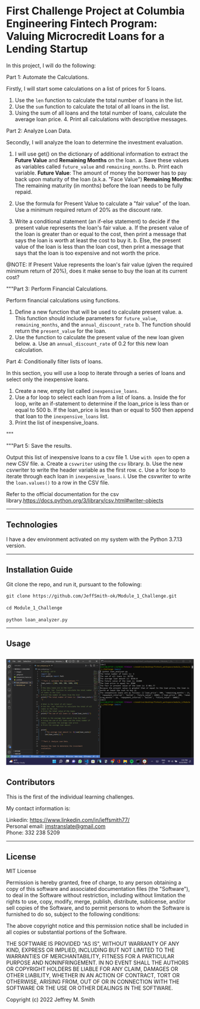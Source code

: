 # First Challenge Project at Columbia Engineering Fintech Program: Valuing Microcredit Loans for a Lending Startup

In this project, I will do the following:

Part 1: Automate the Calculations.

Firstly, I will start some calculations on a list of prices for 5 loans.

1. Use the `len` function to calculate the total number of loans in the list.
2. Use the `sum` function to calculate the total of all loans in the list.
3. Using the sum of all loans and the total number of loans, calculate the average loan price. 4. Print all calculations with descriptive messages.

Part 2: Analyze Loan Data.

Secondly, I will analyze the loan to determine the investment evaluation.

1. I will use get() on the dictionary of additional information to extract the **Future Value** and **Remaining Months** on the loan.
   a. Save these values as variables called `future_value` and `remaining_months`.
   b. Print each variable.
   **Future Value**: The amount of money the borrower has to pay back upon maturity of the loan (a.k.a. "Face Value")
   **Remaining Months**: The remaining maturity (in months) before the loan needs to be fully repaid.

2. Use the formula for Present Value to calculate a "fair value" of the loan. Use a minimum required return of 20% as the discount rate.
3. Write a conditional statement (an if-else statement) to decide if the present value represents the loan's fair value.
   a. If the present value of the loan is greater than or equal to the cost, then print a message that says the loan is worth at least the cost to buy it.
   b. Else, the present value of the loan is less than the loan cost, then print a message that says that the loan is too expensive and not worth the price.

@NOTE:
If Present Value represents the loan's fair value (given the required minimum return of 20%), does it make sense to buy the loan at its current cost?

"""Part 3: Perform Financial Calculations.

Perform financial calculations using functions.

1. Define a new function that will be used to calculate present value.
   a. This function should include parameters for `future_value`, `remaining_months`, and the `annual_discount_rate`
   b. The function should return the `present_value` for the loan.
2. Use the function to calculate the present value of the new loan given below.
   a. Use an `annual_discount_rate` of 0.2 for this new loan calculation.

Part 4: Conditionally filter lists of loans.

In this section, you will use a loop to iterate through a series of loans and select only the inexpensive loans.

1. Create a new, empty list called `inexpensive_loans`.
2. Use a for loop to select each loan from a list of loans.
   a. Inside the for loop, write an if-statement to determine if the loan_price is less than or equal to 500
   b. If the loan_price is less than or equal to 500 then append that loan to the `inexpensive_loans` list.
3. Print the list of inexpensive_loans.

"""

"""Part 5: Save the results.

Output this list of inexpensive loans to a csv file 1. Use `with open` to open a new CSV file.
a. Create a `csvwriter` using the `csv` library.
b. Use the new csvwriter to write the header variable as the first row.
c. Use a for loop to iterate through each loan in `inexpensive_loans`.
i. Use the csvwriter to write the `loan.values()` to a row in the CSV file.

Refer to the official documentation for the csv library.https://docs.python.org/3/library/csv.html#writer-objects

---

## Technologies

I have a dev environment activated on my system with the Python 3.7.13 version.

---

## Installation Guide

Git clone the repo, and run it, pursuant to the following:

```
git clone https://github.com/JeffSmith-ok/Module_1_Challenge.git

cd Module_1_Challenge

python loan_analyzer.py

```

---

## Usage

## ![Screenshot of the loan_analyzer.py and the gitbash terminal](images/Screenshot_Master.jpg)

## Contributors

This is the first of the individual learning challenges.

My contact information is:

Linkedin: https://www.linkedin.com/in/jeffsmith77/ </br>
Personal email: jmstranslate@gmail.com </br>
Phone: 332 238 5209

---

## License

MIT License

Permission is hereby granted, free of charge, to any person obtaining a copy
of this software and associated documentation files (the "Software"), to deal
in the Software without restriction, including without limitation the rights
to use, copy, modify, merge, publish, distribute, sublicense, and/or sell
copies of the Software, and to permit persons to whom the Software is
furnished to do so, subject to the following conditions:

The above copyright notice and this permission notice shall be included in all
copies or substantial portions of the Software.

THE SOFTWARE IS PROVIDED "AS IS", WITHOUT WARRANTY OF ANY KIND, EXPRESS OR
IMPLIED, INCLUDING BUT NOT LIMITED TO THE WARRANTIES OF MERCHANTABILITY,
FITNESS FOR A PARTICULAR PURPOSE AND NONINFRINGEMENT. IN NO EVENT SHALL THE
AUTHORS OR COPYRIGHT HOLDERS BE LIABLE FOR ANY CLAIM, DAMAGES OR OTHER
LIABILITY, WHETHER IN AN ACTION OF CONTRACT, TORT OR OTHERWISE, ARISING FROM,
OUT OF OR IN CONNECTION WITH THE SOFTWARE OR THE USE OR OTHER DEALINGS IN THE
SOFTWARE.

Copyright (c) 2022 Jeffrey M. Smith
